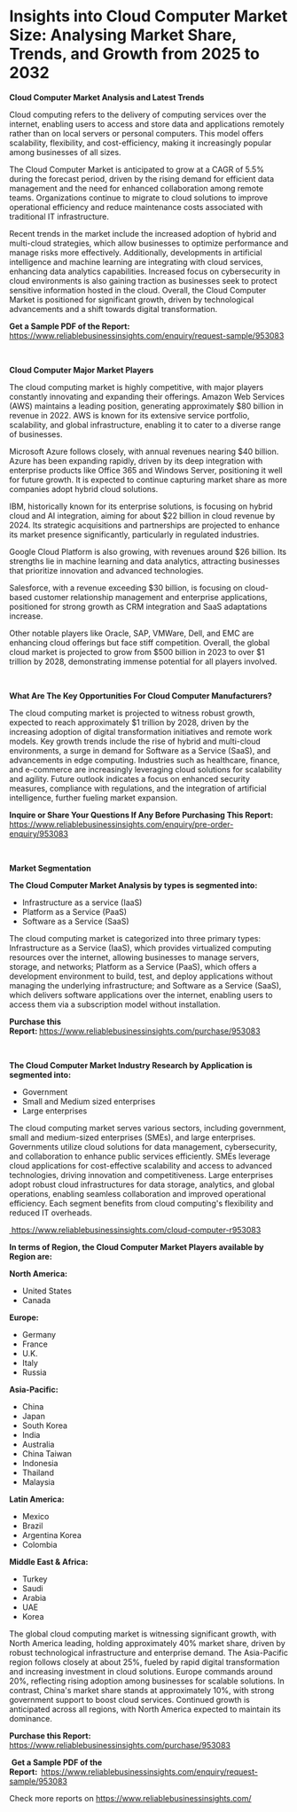 <p><h1>Insights into Cloud Computer Market Size: Analysing Market Share, Trends, and Growth from 2025 to 2032</h1></p><p><strong>Cloud Computer Market Analysis and Latest Trends</strong></p>
<p><p>Cloud computing refers to the delivery of computing services over the internet, enabling users to access and store data and applications remotely rather than on local servers or personal computers. This model offers scalability, flexibility, and cost-efficiency, making it increasingly popular among businesses of all sizes.</p><p>The Cloud Computer Market is anticipated to grow at a CAGR of 5.5% during the forecast period, driven by the rising demand for efficient data management and the need for enhanced collaboration among remote teams. Organizations continue to migrate to cloud solutions to improve operational efficiency and reduce maintenance costs associated with traditional IT infrastructure. </p><p>Recent trends in the market include the increased adoption of hybrid and multi-cloud strategies, which allow businesses to optimize performance and manage risks more effectively. Additionally, developments in artificial intelligence and machine learning are integrating with cloud services, enhancing data analytics capabilities. Increased focus on cybersecurity in cloud environments is also gaining traction as businesses seek to protect sensitive information hosted in the cloud. Overall, the Cloud Computer Market is positioned for significant growth, driven by technological advancements and a shift towards digital transformation.</p></p>
<p><strong>Get a Sample PDF of the Report:&nbsp;</strong> <a href="https://www.reliablebusinessinsights.com/enquiry/request-sample/953083?utm_campaign=2200&utm_medium=2&utm_source=Github&utm_content=ia&utm_term=06032025&utm_id=cloud-computer">https://www.reliablebusinessinsights.com/enquiry/request-sample/953083</a></p>
<p>&nbsp;</p>
<p><strong>Cloud Computer Major Market Players</strong></p>
<p><p>The cloud computing market is highly competitive, with major players constantly innovating and expanding their offerings. Amazon Web Services (AWS) maintains a leading position, generating approximately $80 billion in revenue in 2022. AWS is known for its extensive service portfolio, scalability, and global infrastructure, enabling it to cater to a diverse range of businesses. </p><p>Microsoft Azure follows closely, with annual revenues nearing $40 billion. Azure has been expanding rapidly, driven by its deep integration with enterprise products like Office 365 and Windows Server, positioning it well for future growth. It is expected to continue capturing market share as more companies adopt hybrid cloud solutions. </p><p>IBM, historically known for its enterprise solutions, is focusing on hybrid cloud and AI integration, aiming for about $22 billion in cloud revenue by 2024. Its strategic acquisitions and partnerships are projected to enhance its market presence significantly, particularly in regulated industries.</p><p>Google Cloud Platform is also growing, with revenues around $26 billion. Its strengths lie in machine learning and data analytics, attracting businesses that prioritize innovation and advanced technologies.</p><p>Salesforce, with a revenue exceeding $30 billion, is focusing on cloud-based customer relationship management and enterprise applications, positioned for strong growth as CRM integration and SaaS adaptations increase.</p><p>Other notable players like Oracle, SAP, VMWare, Dell, and EMC are enhancing cloud offerings but face stiff competition. Overall, the global cloud market is projected to grow from $500 billion in 2023 to over $1 trillion by 2028, demonstrating immense potential for all players involved.</p></p>
<p>&nbsp;</p>
<p><strong>What Are The Key Opportunities For Cloud Computer Manufacturers?</strong></p>
<p><p>The cloud computing market is projected to witness robust growth, expected to reach approximately $1 trillion by 2028, driven by the increasing adoption of digital transformation initiatives and remote work models. Key growth trends include the rise of hybrid and multi-cloud environments, a surge in demand for Software as a Service (SaaS), and advancements in edge computing. Industries such as healthcare, finance, and e-commerce are increasingly leveraging cloud solutions for scalability and agility. Future outlook indicates a focus on enhanced security measures, compliance with regulations, and the integration of artificial intelligence, further fueling market expansion.</p></p>
<p><strong>Inquire or Share Your Questions If Any Before Purchasing This Report:</strong> <a href="https://www.reliablebusinessinsights.com/enquiry/pre-order-enquiry/953083?utm_campaign=2200&utm_medium=2&utm_source=Github&utm_content=ia&utm_term=06032025&utm_id=cloud-computer">https://www.reliablebusinessinsights.com/enquiry/pre-order-enquiry/953083</a></p>
<p>&nbsp;</p>
<p><strong>Market Segmentation</strong></p>
<p><strong>The Cloud Computer Market Analysis by types is segmented into:</strong></p>
<p><ul><li>Infrastructure as a service (IaaS)</li><li>Platform as a Service (PaaS)</li><li>Software as a Service (SaaS)</li></ul></p>
<p><p>The cloud computing market is categorized into three primary types: Infrastructure as a Service (IaaS), which provides virtualized computing resources over the internet, allowing businesses to manage servers, storage, and networks; Platform as a Service (PaaS), which offers a development environment to build, test, and deploy applications without managing the underlying infrastructure; and Software as a Service (SaaS), which delivers software applications over the internet, enabling users to access them via a subscription model without installation.</p></p>
<p><strong>Purchase this Report:&nbsp;</strong><a href="https://www.reliablebusinessinsights.com/purchase/953083?utm_campaign=2200&utm_medium=2&utm_source=Github&utm_content=ia&utm_term=06032025&utm_id=cloud-computer">https://www.reliablebusinessinsights.com/purchase/953083</a></p>
<p>&nbsp;</p>
<p><strong>The Cloud Computer Market Industry Research by Application is segmented into:</strong></p>
<p><ul><li>Government</li><li>Small and Medium sized enterprises</li><li>Large enterprises</li></ul></p>
<p><p>The cloud computing market serves various sectors, including government, small and medium-sized enterprises (SMEs), and large enterprises. Governments utilize cloud solutions for data management, cybersecurity, and collaboration to enhance public services efficiently. SMEs leverage cloud applications for cost-effective scalability and access to advanced technologies, driving innovation and competitiveness. Large enterprises adopt robust cloud infrastructures for data storage, analytics, and global operations, enabling seamless collaboration and improved operational efficiency. Each segment benefits from cloud computing's flexibility and reduced IT overheads.</p></p>
<p><a href="https://www.reliablebusinessinsights.com/cloud-computer-r953083?utm_campaign=2200&utm_medium=2&utm_source=Github&utm_content=ia&utm_term=06032025&utm_id=cloud-computer">&nbsp;https://www.reliablebusinessinsights.com/cloud-computer-r953083</a></p>
<p><strong>In terms of Region, the Cloud Computer Market Players available by Region are:</strong></p>
<p>
    <p> <strong> North America: </strong>
        <ul>
            <li>United States</li>
            <li>Canada</li>
        </ul>
        </p> 
    <p> <strong> Europe: </strong>
        <ul>
            <li>Germany</li>
            <li>France</li>
            <li>U.K.</li>
            <li>Italy</li>
            <li>Russia</li>
        </ul>
        </p> 
    <p> <strong> Asia-Pacific: </strong>
        <ul>
            <li>China</li>
            <li>Japan</li>
            <li>South Korea</li>
            <li>India</li>
            <li>Australia</li>
            <li>China Taiwan</li>
            <li>Indonesia</li>
            <li>Thailand</li>
            <li>Malaysia</li>
        </ul>
        </p> 
    <p> <strong> Latin America: </strong>
        <ul>
            <li>Mexico</li>
            <li>Brazil</li>
            <li>Argentina Korea</li>
            <li>Colombia</li>
        </ul>
        </p> 
    <p> <strong> Middle East & Africa: </strong>
        <ul>
            <li>Turkey</li>
            <li>Saudi</li>
            <li>Arabia</li>
            <li>UAE</li>
            <li>Korea</li>
        </ul>
    </p>
    </p>
<p><p>The global cloud computing market is witnessing significant growth, with North America leading, holding approximately 40% market share, driven by robust technological infrastructure and enterprise demand. The Asia-Pacific region follows closely at about 25%, fueled by rapid digital transformation and increasing investment in cloud solutions. Europe commands around 20%, reflecting rising adoption among businesses for scalable solutions. In contrast, China's market share stands at approximately 10%, with strong government support to boost cloud services. Continued growth is anticipated across all regions, with North America expected to maintain its dominance.</p></p>
<p><strong>Purchase this Report: </strong><a href="https://www.reliablebusinessinsights.com/purchase/953083?utm_campaign=2200&utm_medium=2&utm_source=Github&utm_content=ia&utm_term=06032025&utm_id=cloud-computer">https://www.reliablebusinessinsights.com/purchase/953083</a></p>
<p>&nbsp;<strong>Get a Sample PDF of the Report:&nbsp;&nbsp;</strong><a href="https://www.reliablebusinessinsights.com/enquiry/request-sample/953083?utm_campaign=2200&utm_medium=2&utm_source=Github&utm_content=ia&utm_term=06032025&utm_id=cloud-computer">https://www.reliablebusinessinsights.com/enquiry/request-sample/953083</a></p>
<p><strong></strong></p>
<p>Check more reports on <a href="https://www.reliablebusinessinsights.com/?utm_campaign=2200&utm_medium=2&utm_source=Github&utm_content=ia&utm_term=06032025&utm_id=cloud-computer">https://www.reliablebusinessinsights.com/</a></p>